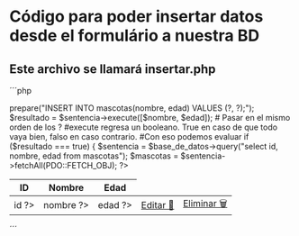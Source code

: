 # Código para poder insertar datos desde el formulário a nuestra BD
## Este archivo se llamará insertar.php
´´´php
<?php
/*
================================
Este archivo inserta los datos 
enviados a través de formulario.php
================================
*/
?>
<?php
#Salir si alguno de los datos no está presente
if (!isset($_POST["nombre"]) || !isset($_POST["edad"])) {
    exit();
}

#Si todo va bien, se ejecuta esta parte del código...

include_once "base_de_datos.php";
$nombre = $_POST["nombre"];
$edad = $_POST["edad"];

/*
Al incluir el archivo "base_de_datos.php", todas sus variables están
a nuestra disposición. Por lo que podemos acceder a ellas tal como si hubiéramos
copiado y pegado el código
 */
$sentencia = $base_de_datos->prepare("INSERT INTO mascotas(nombre, edad) VALUES (?, ?);");
$resultado = $sentencia->execute([$nombre, $edad]); # Pasar en el mismo orden de los ?

#execute regresa un booleano. True en caso de que todo vaya bien, falso en caso contrario.
#Con eso podemos evaluar

if ($resultado === true) {
    
    $sentencia = $base_de_datos->query("select id, nombre, edad from mascotas");
    $mascotas = $sentencia->fetchAll(PDO::FETCH_OBJ);
?>
<div class="col-12">
    <div class="table-responsive">
        <table class="table table-bordered">
            <thead class="thead-dark">
                <tr>
                    <th>ID</th>
                    <th>Nombre</th>
                    <th>Edad</th>
                </tr>
            </thead>
            <tbody>
                <!--
                Atención aquí, sólo esto cambiará
                Pd: no ignores las llaves de inicio y cierre {}
                -->
                <?php foreach($mascotas as $mascota){ ?>
                    <tr>
                        <td><?php echo $mascota->id ?></td>
                        <td><?php echo $mascota->nombre ?></td>
                        <td><?php echo $mascota->edad ?></td>
                        <td><a class="btn btn-warning" href="<?php echo "editar.php?id=" . $mascota->id?>">Editar 📝</a></td>
                        <td><a class="btn btn-danger" href="<?php echo "eliminar.php?id=" . $mascota->id?>">Eliminar 🗑️</a></td>
                    </tr>
                <?php } ?>
            </tbody>
        </table>
    </div>
</div>
<?php
} else {
    echo "Algo salió mal. Por favor verifica que la tabla exista";
}
?>
´´´
